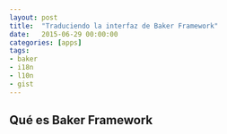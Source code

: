 ```yaml
---
layout: post
title:  "Traduciendo la interfaz de Baker Framework"
date:   2015-06-29 00:00:00
categories: [apps]
tags: 
- baker
- i18n
- l10n
- gist
---
```


## Qué es Baker Framework